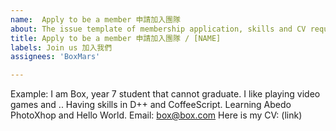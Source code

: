 ```yaml
---
name:  Apply to be a member 申請加入團隊
about: The issue template of membership application, skills and CV required.
title: Apply to be a member 申請加入團隊 / [NAME]
labels: Join us 加入我們
assignees: 'BoxMars'

---
```


Example:
I am Box, year 7 student that cannot graduate.
I like playing video games and ..
Having skills in D++ and CoffeeScript. 
Learning Abedo PhotoXhop and Hello World.
Email: box@box.com
Here is my CV: (link)
